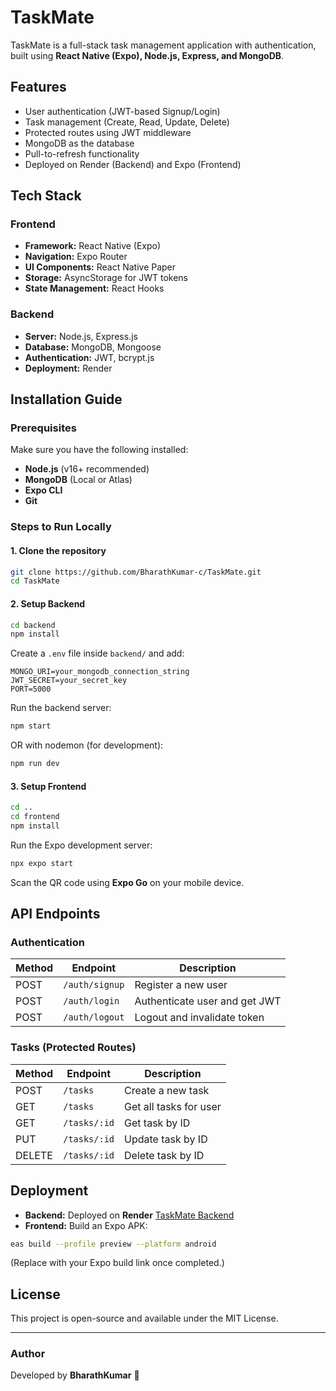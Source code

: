 # TaskMate

TaskMate is a full-stack task management application with authentication, built using **React Native (Expo), Node.js, Express, and MongoDB**.

## Features

- User authentication (JWT-based Signup/Login)
- Task management (Create, Read, Update, Delete)
- Protected routes using JWT middleware
- MongoDB as the database
- Pull-to-refresh functionality
- Deployed on Render (Backend) and Expo (Frontend)

## Tech Stack

### Frontend

- **Framework:** React Native (Expo)
- **Navigation:** Expo Router
- **UI Components:** React Native Paper
- **Storage:** AsyncStorage for JWT tokens
- **State Management:** React Hooks

### Backend

- **Server:** Node.js, Express.js
- **Database:** MongoDB, Mongoose
- **Authentication:** JWT, bcrypt.js
- **Deployment:** Render

## Installation Guide

### Prerequisites

Make sure you have the following installed:

- **Node.js** (v16+ recommended)
- **MongoDB** (Local or Atlas)
- **Expo CLI**
- **Git**

### Steps to Run Locally

#### **1. Clone the repository**

```sh
git clone https://github.com/BharathKumar-c/TaskMate.git
cd TaskMate
```

#### **2. Setup Backend**

```sh
cd backend
npm install
```

Create a `.env` file inside `backend/` and add:

```env
MONGO_URI=your_mongodb_connection_string
JWT_SECRET=your_secret_key
PORT=5000
```

Run the backend server:

```sh
npm start
```

OR with nodemon (for development):

```sh
npm run dev
```

#### **3. Setup Frontend**

```sh
cd ..
cd frontend
npm install
```

Run the Expo development server:

```sh
npx expo start
```

Scan the QR code using **Expo Go** on your mobile device.

## API Endpoints

### Authentication

| Method | Endpoint       | Description                   |
| ------ | -------------- | ----------------------------- |
| POST   | `/auth/signup` | Register a new user           |
| POST   | `/auth/login`  | Authenticate user and get JWT |
| POST   | `/auth/logout` | Logout and invalidate token   |

### Tasks (Protected Routes)

| Method | Endpoint     | Description            |
| ------ | ------------ | ---------------------- |
| POST   | `/tasks`     | Create a new task      |
| GET    | `/tasks`     | Get all tasks for user |
| GET    | `/tasks/:id` | Get task by ID         |
| PUT    | `/tasks/:id` | Update task by ID      |
| DELETE | `/tasks/:id` | Delete task by ID      |

## Deployment

- **Backend:** Deployed on **Render** [TaskMate Backend](https://task-mate-backend-x42q.onrender.com)
- **Frontend:** Build an Expo APK:

```sh
eas build --profile preview --platform android
```

(Replace with your Expo build link once completed.)

## License

This project is open-source and available under the MIT License.

---

### Author

Developed by **BharathKumar** 🚀
